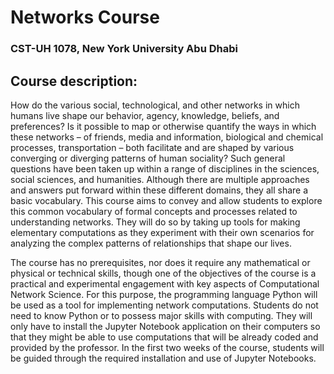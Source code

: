 # Networks Course 
### CST-UH 1078, New York University Abu Dhabi
## Course description:

How do the various social, technological, and other networks in which humans live shape our behavior, agency, knowledge, beliefs, and preferences? Is it possible to map or otherwise quantify the ways in which these networks – of friends, media and information, biological and chemical processes, transportation – both facilitate and are shaped by various converging or diverging patterns of human sociality? Such general questions have been taken up within a range of disciplines in the sciences, social sciences, and humanities. Although there are multiple approaches and answers put forward within these different domains, they all share a basic vocabulary. This course aims to convey and allow students to explore this common vocabulary of formal concepts and processes related to understanding networks. They will do so by taking up tools for making elementary computations as they experiment with their own scenarios for analyzing the complex patterns of relationships that shape our lives.

The course has no prerequisites, nor does it require any mathematical or physical or technical skills, though one of the objectives of the course is a practical and experimental engagement with key aspects of Computational Network Science. For this purpose, the programming language Python will be used as a tool for implementing network computations. Students do not need to know Python or to possess major skills with computing. They will only have to install the Jupyter Notebook application on their computers so that they might be able to use computations that will be already coded and provided by the professor. In the first two weeks of the course, students will be guided through the required installation and use of Jupyter Notebooks. 

